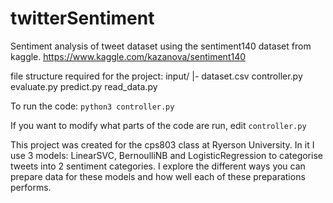 # twitterSentiment
Sentiment analysis of tweet dataset using the sentiment140 dataset from kaggle.
https://www.kaggle.com/kazanova/sentiment140

file structure required for the project:
input/
|- dataset.csv
controller.py
evaluate.py
predict.py
read_data.py

To run the code:
```python3 controller.py```

If you want to modify what parts of the code are run, edit ```controller.py```

This project was created for the cps803 class at Ryerson University. 
In it I use 3 models: LinearSVC, BernoulliNB and LogisticRegression
 to categorise tweets into 2 sentiment categories. I explore the different
 ways you can prepare data for these models and how well each of these preparations 
 performs. 


